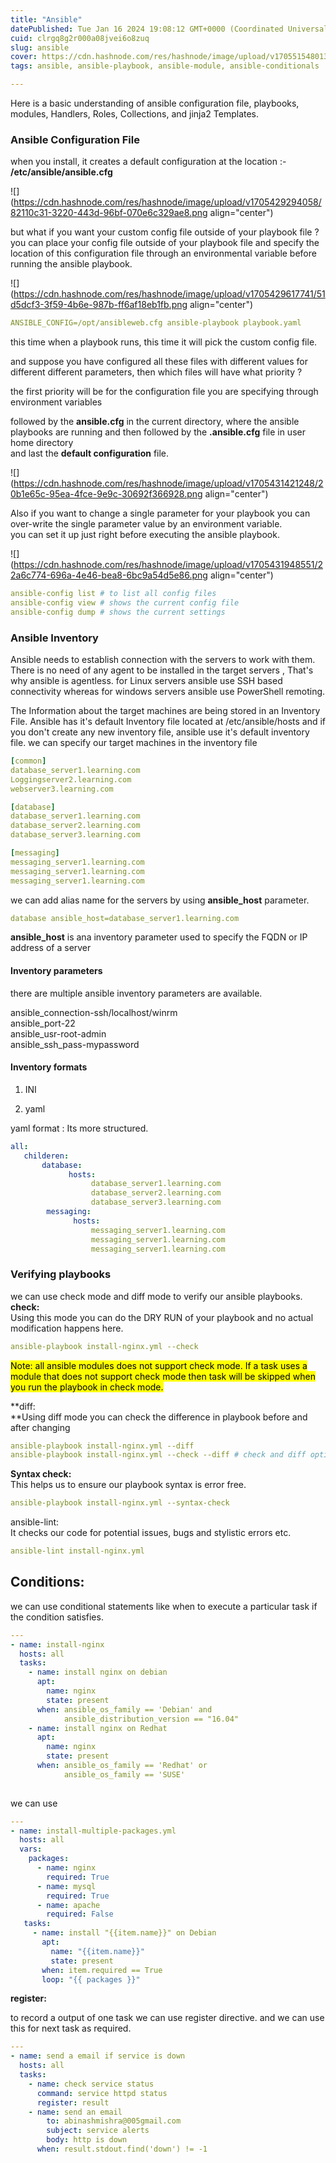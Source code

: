 ```yaml
---
title: "Ansible"
datePublished: Tue Jan 16 2024 19:08:12 GMT+0000 (Coordinated Universal Time)
cuid: clrgq8g2r000a08jvei6o8zuq
slug: ansible
cover: https://cdn.hashnode.com/res/hashnode/image/upload/v1705515480133/cfc7fd1c-86ac-40d1-842a-fb943d579c4d.jpeg
tags: ansible, ansible-playbook, ansible-module, ansible-conditionals

---
```


Here is a basic understanding of ansible configuration file, playbooks, modules, Handlers, Roles, Collections, and jinja2 Templates.

### Ansible Configuration File

when you install, it creates a default configuration at the location :- **/etc/ansible/ansible.cfg**

![](https://cdn.hashnode.com/res/hashnode/image/upload/v1705429294058/82110c31-3220-443d-96bf-070e6c329ae8.png align="center")

but what if you want your custom config file outside of your playbook file ?  
you can place your config file outside of your playbook file and specify the location of this configuration file through an environmental variable before running the ansible playbook.

![](https://cdn.hashnode.com/res/hashnode/image/upload/v1705429617741/51d5dcf3-3f59-4b6e-987b-ff6af18eb1fb.png align="center")

```yaml
ANSIBLE_CONFIG=/opt/ansibleweb.cfg ansible-playbook playbook.yaml
```

this time when a playbook runs, this time it will pick the custom config file.

and suppose you have configured all these files with different values for different different parameters, then which files will have what priority ?

the first priority will be for the configuration file you are specifying through environment variables

followed by the **ansible.cfg** in the current directory, where the ansible playbooks are running and then followed by the **.ansible.cfg** file in user home directory  
and last the **default configuration** file.

![](https://cdn.hashnode.com/res/hashnode/image/upload/v1705431421248/20b1e65c-95ea-4fce-9e9c-30692f366928.png align="center")

Also if you want to change a single parameter for your playbook you can over-write the single parameter value by an environment variable.  
you can set it up just right before executing the ansible playbook.

![](https://cdn.hashnode.com/res/hashnode/image/upload/v1705431948551/22a6c774-696a-4e46-bea8-6bc9a54d5e86.png align="center")

```yaml
ansible-config list # to list all config files
ansible-config view # shows the current config file
ansible-config dump # shows the current settings
```

### Ansible Inventory

Ansible needs to establish connection with the servers to work with them. There is no need of any agent to be installed in the target servers , That's why ansible is agentless. for Linux servers ansible use SSH based connectivity whereas for windows servers ansible use PowerShell remoting.

The Information about the target machines are being stored in an Inventory File. Ansible has it's default Inventory file located at /etc/ansible/hosts and if you don't create any new inventory file, ansible use it's default inventory file. we can specify our target machines in the inventory file

```yaml
[common]
database_server1.learning.com
Loggingserver2.learning.com
webserver3.learning.com

[database]
database_server1.learning.com
database_server2.learning.com
database_server3.learning.com

[messaging]
messaging_server1.learning.com
messaging_server1.learning.com
messaging_server1.learning.com
```

we can add alias name for the servers by using **ansible\_host** parameter.

```yaml
database ansible_host=database_server1.learning.com
```

**ansible\_host** is ana inventory parameter used to specify the FQDN or IP address of a server

#### Inventory parameters

there are multiple ansible inventory parameters are available.

ansible\_connection-ssh/localhost/winrm  
ansible\_port-22  
ansible\_usr-root-admin  
ansible\_ssh\_pass-mypassword

#### Inventory formats

1. INI
    
2. yaml
    

yaml format : Its more structured.

```yaml
all:
   childeren:
       database:
             hosts:
                  database_server1.learning.com
                  database_server2.learning.com
                  database_server3.learning.com
        messaging:
              hosts:
                  messaging_server1.learning.com
                  messaging_server1.learning.com
                  messaging_server1.learning.com
```

### Verifying playbooks

we can use check mode and diff mode to verify our ansible playbooks.  
**check:**  
Using this mode you can do the DRY RUN of your playbook and no actual modification happens here.

```yaml
ansible-playbook install-nginx.yml --check
```

<mark>Note: all ansible modules does not support check mode. If a task uses a module that does not support check mode then task will be skipped when you run the playbook in check mode.</mark>

**diff:  
**Using diff mode you can check the difference in playbook before and after changing

```yaml
ansible-playbook install-nginx.yml --diff
ansible-playbook install-nginx.yml --check --diff # check and diff option both
```

**Syntax check:**  
This helps us to ensure our playbook syntax is error free.

```yaml
ansible-playbook install-nginx.yml --syntax-check
```

ansible-lint:  
It checks our code for potential issues, bugs and stylistic errors etc.

```yaml
ansible-lint install-nginx.yml
```

## Conditions:

we can use conditional statements like when to execute a particular task if the condition satisfies.

```yaml
---
- name: install-nginx
  hosts: all
  tasks:
    - name: install nginx on debian
      apt:
        name: nginx
        state: present
      when: ansible_os_family == 'Debian' and
            ansible_distribution_version == "16.04"
    - name: install nginx on Redhat
      apt:
        name: nginx
        state: present
      when: ansible_os_family == 'Redhat' or 
            ansible_os_family == 'SUSE'
  
```

  
we can use

```yaml
---
- name: install-multiple-packages.yml
  hosts: all
  vars:
    packages:
      - name: nginx
        required: True
      - name: mysql
        required: True
      - name: apache
        required: False
   tasks:
     - name: install "{{item.name}}" on Debian
       apt:
         name: "{{item.name}}"
         state: present
       when: item.required == True
       loop: "{{ packages }}"
```

**register:**

to record a output of one task we can use register directive. and we can use this for next task as required.

```yaml
---
- name: send a email if service is down
  hosts: all
  tasks:
    - name: check service status
      command: service httpd status
      register: result 
    - name: send an email
        to: abinashmishra@005gmail.com
        subject: service alerts
        body: http is down
      when: result.stdout.find('down') != -1
```